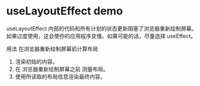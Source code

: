 # useLayoutEffect demo

useLayoutEffect 内部的代码和所有计划的状态更新阻塞了浏览器重新绘制屏幕。如果过度使用，这会使你的应用程序变慢。如果可能的话，尽量选择 useEffect。

用法 
在浏览器重新绘制屏幕前计算布局 

1. 渲染初始的内容。
2. 在 浏览器重新绘制屏幕之前 测量布局。
3. 使用所读取的布局信息渲染最终内容。